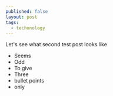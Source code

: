 ```yaml
---
published: false
layout: post
tags: 
  - techonology
---
```


Let's see what second test post looks like
- Seems
- Odd
- To give 
- Three 
- bullet points
- only